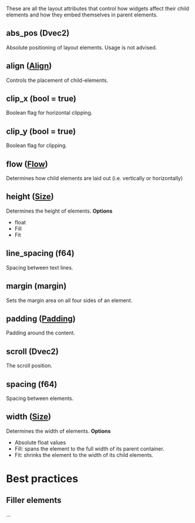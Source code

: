 These are all the layout attributes that control how widgets affect their child elements and how they embed themselves in parent elements.
## abs_pos (Dvec2)
Absolute positioning of layout elements. Usage is not advised.
## align ([Align](Align.md))
Controls the placement of child-elements.
## clip_x (bool = true)
Boolean flag for horizontal clipping.
## clip_y (bool = true)
Boolean flag for  clipping.
## flow ([Flow](Flow.md))
Determines how child elements are laid out (i.e. vertically or horizontally)
## height ([Size](Size.md))
Determines the height of elements.
**Options**
- float
- Fill
- Fit
## line_spacing (f64)
Spacing between text lines.
## margin (margin)
Sets the margin area on all four sides of an element.
## padding ([Padding](ft_padding.md))
Padding around the content.
## scroll (Dvec2)
The scroll position.
## spacing (f64)
Spacing between elements.
## width ([Size](Size.md))
Determines the width of elements.
**Options**
- Absolute float values
- Fill: spans the element to the full width of its parent container.
- Fit: shrinks the element to the width of its child elements.
# Best practices
## Filler elements
…